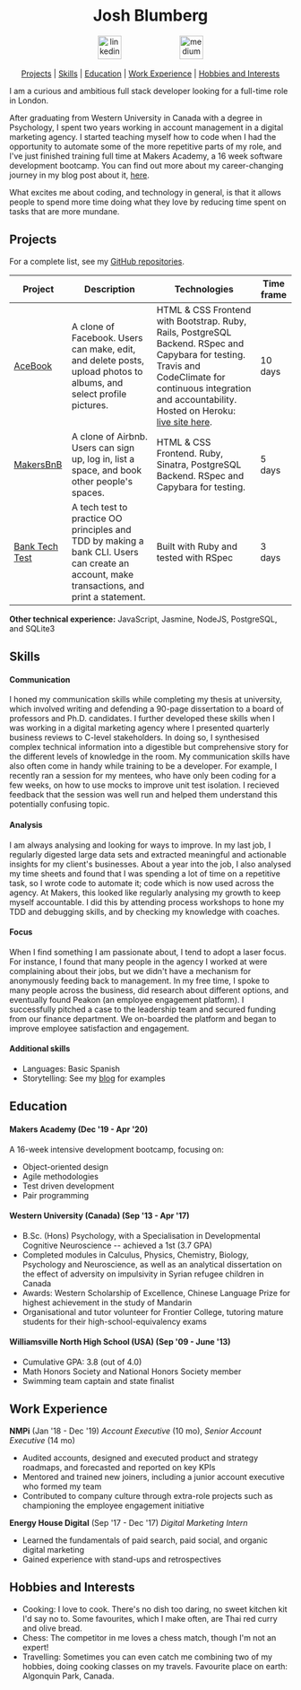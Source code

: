 <div align="center">

# Josh Blumberg

<a href="https://www.linkedin.com/in/josh-blumberg/">
<img src="https://www.iconfinder.com/data/icons/free-social-icons/67/linkedin_circle_color-512.png" alt="linkedin" hspace="50" height="42" width="42"></a>

<a href="https://medium.com/@jlblumberg">
<img src="https://cdn1.iconfinder.com/data/icons/social-media-circle-7/512/Circled_Medium_svg5-512.png" alt="medium" hspace="50" height="42" width="42"></a>

[Projects](#projects) | [Skills](#skills) | [Education](#education) | [Work Experience](#work-experience) | [Hobbies and Interests](#hobbies-and-interests) 

</div>

I am a curious and ambitious full stack developer looking for a full-time role in London. 

After graduating from Western University in Canada with a degree in Psychology, I spent two years working in account management in a digital marketing agency. I started teaching myself how to code when I had the opportunity to automate some of the more repetitive parts of my role, and I've just finished training full time at Makers Academy, a 16 week software development bootcamp. You can find out more about my career-changing journey in my blog post about it, [here](https://blog.makersacademy.com/bad-days-learning-to-code-and-gaining-control-422936255bb7). 

What excites me about coding, and technology in general, is that it allows people to spend more time doing what they love by reducing time spent on tasks that are more mundane.

## Projects

For a complete list, see my [GitHub repositories](https://github.com/jlblumberg?tab=repositories).

| Project   | Description | Technologies |  Time frame |
|---        |---          |---           |---          |
|[AceBook](https://github.com/Peter2-71828/aceBook-PingPong) | A clone of Facebook. Users can make, edit, and delete posts, upload photos to albums, and select profile pictures. | HTML & CSS Frontend with Bootstrap. Ruby, Rails, PostgreSQL Backend. RSpec and Capybara for testing. Travis and CodeClimate for continuous integration and accountability. Hosted on Heroku: [live site here](https://acebook-pingpong.herokuapp.com/).| 10 days |
|[MakersBnB](https://github.com/Kefuri/MakersBnB) | A clone of Airbnb. Users can sign up, log in, list a space, and book other people's spaces. | HTML & CSS Frontend. Ruby, Sinatra, PostgreSQL Backend. RSpec and Capybara for testing. | 5 days |
|[Bank Tech Test](https://github.com/jlblumberg/bank-tech-test) | A tech test to practice OO principles and TDD by making a bank CLI. Users can create an account, make transactions, and print a statement. | Built with Ruby and tested with RSpec | 3 days |

**Other technical experience:** 
JavaScript, Jasmine, NodeJS, PostgreSQL, and SQLite3

## Skills

#### Communication

I honed my communication skills while completing my thesis at university, which involved writing and defending a 90-page dissertation to a board of professors and Ph.D. candidates. I further developed these skills when I was working in a digital marketing agency where I presented quarterly business reviews to C-level stakeholders. In doing so, I synthesised complex technical information into a digestible but comprehensive story for the different levels of knowledge in the room. My communication skills have also often come in handy while training to be a developer. For example, I recently ran a session for my mentees, who have only been coding for a few weeks, on how to use mocks to improve unit test isolation. I recieved feedback that the session was well run and helped them understand this potentially confusing topic. 

#### Analysis

I am always analysing and looking for ways to improve. In my last job, I regularly digested large data sets and extracted meaningful and actionable insights for my client's businesses. About a year into the job, I also analysed my time sheets and found that I was spending a lot of time on a repetitive task, so I wrote code to automate it; code which is now used across the agency. At Makers, this looked like regularly analysing my growth to keep myself accountable. I did this by attending process workshops to hone my TDD and debugging skills, and by checking my knowledge with coaches.

#### Focus

When I find something I am passionate about, I tend to adopt a laser focus. For instance, I found that many people in the agency I worked at were complaining about their jobs, but we didn't have a mechanism for anonymously feeding back to management. In my free time, I spoke to many people across the business, did research about different options, and eventually found Peakon (an employee engagement platform). I successfully pitched a case to the leadership team and secured funding from our finance department. We on-boarded the platform and began to improve employee satisfaction and engagement.

#### Additional skills

 - Languages: Basic Spanish
 - Storytelling: See my [blog](https://medium.com/@jlblumberg) for examples
 
## Education

#### Makers Academy (Dec '19 - Apr '20)

A 16-week intensive development bootcamp, focusing on:

- Object-oriented design
- Agile methodologies
- Test driven development
- Pair programming

#### Western University (Canada) (Sep '13 - Apr '17)

- B.Sc. (Hons) Psychology, with a Specialisation in Developmental Cognitive Neuroscience -- achieved a 1st (3.7 GPA)
- Completed modules in Calculus, Physics, Chemistry, Biology, Psychology and Neuroscience, as well as an analytical
  dissertation on the effect of adversity on impulsivity in Syrian refugee children in Canada
- Awards: Western Scholarship of Excellence, Chinese Language Prize for highest achievement in the study of Mandarin
- Organisational and tutor volunteer for Frontier College, tutoring mature students for their high-school-equivalency exams

#### Williamsville North High School (USA) (Sep '09 - June '13)

- Cumulative GPA: 3.8 (out of 4.0)
- Math Honors Society and National Honors Society member
- Swimming team captain and state finalist

## Work Experience

**NMPi** (Jan '18 - Dec '19)
*Account Executive* (10 mo), *Senior Account Executive* (14 mo)
- Audited accounts, designed and executed product and strategy roadmaps, and forecasted and reported on key KPIs
- Mentored and trained new joiners, including a junior account executive who formed my team
- Contributed to company culture through extra-role projects such as championing the employee engagement initiative

**Energy House Digital** (Sep '17 - Dec '17)
*Digital Marketing Intern*  
- Learned the fundamentals of paid search, paid social, and organic digital marketing
- Gained experience with stand-ups and retrospectives

## Hobbies and Interests
- Cooking: I love to cook. There's no dish too daring, no sweet kitchen kit I'd say no to. Some favourites, which I make often, are Thai red curry and olive bread.
- Chess: The competitor in me loves a chess match, though I'm not an expert!
- Travelling: Sometimes you can even catch me combining two of my hobbies, doing cooking classes on my travels. Favourite place on earth: Algonquin Park, Canada. 

